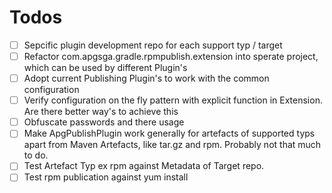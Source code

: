# Todos

- [ ] Sepcific plugin development repo for each support typ / target
- [ ] Refactor com.apgsga.gradle.rpmpublish.extension into sperate project, which can be used by different Plugin's
- [ ] Adopt current Publishing Plugin's to work with the common configuration
- [ ] Verify configuration on the fly pattern with explicit function in Extension. Are there better way's to achieve this
- [ ] Obfuscate passwords and there usage
- [ ] Make ApgPublishPlugin work generally for artefacts of supported typs apart from Maven Artefacts, like tar.gz and rpm. Probably not that much to do.
- [ ] Test Artefact Typ ex rpm against Metadata of Target repo. 
- [ ] Test rpm publication against yum install
